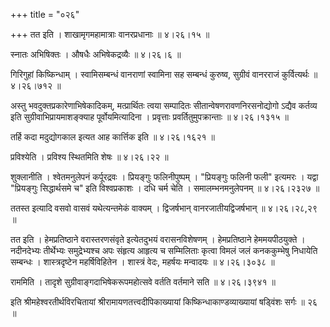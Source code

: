 +++
title = "०२६"

+++
तत इति । शाखामृगमहामात्राः वानरप्रधानाः  ॥  ४।२६।१५  ॥   

  

स्नातः अभिषिक्तः । औषधैः अभिषेकद्रव्यैः  ॥  ४।२६।६  ॥   

  

गिरिगुहां किष्किन्धाम् । स्वामिसम्बन्धं वानराणां स्वामिना सह सम्बन्धं कुरुष्व, सुग्रीवं वानरराजं कुर्वित्यर्थः  ॥  ४।२६।७१२  ॥   

  

अस्तु भवदुक्तप्रकारेणाभिषेकादिकम्, मत्प्रार्थितः त्वया सम्पादितः सीतान्वेषणरावणनिरसनोद्योगो ऽद्यैव कर्तव्य इति सुग्रीवाभिप्रायमाशङ्क्याह पूर्वोयमित्यादिना । प्रवृत्ताः प्रवर्तितुमुपक्रान्ताः  ॥  ४।२६।१३१५  ॥   

  

तर्हि कदा मदुद्योगकाल इत्यत आह कार्त्तिक इति  ॥  ४।२६।१६२१  ॥   

  

प्रविश्येति । प्रविश्य स्थितमिति शेषः  ॥  ४।२६।२२  ॥   

  

शुक्लानीति । श्वेतमनुलेपनं कर्पूरद्रवः । प्रियङ्गुः फलिनीपुष्पम् । "प्रियङ्गुः फलिनी फली" इत्यमरः । यद्वा "प्रियङ्गुः सिद्धार्थसमे च" इति विश्वप्रकाशः । दधि चर्म चेति । समालम्भनमनुलेपनम्  ॥  ४।२६।२३२७  ॥   

  

ततस्त इत्यादि वसवो वासवं यथेत्यन्तमेकं वाक्यम् । द्विजर्षभान् वानरजातीयद्विजर्षभान्  ॥  ४।२६।२८,२९  ॥   

  

तत इति । हेमप्रतिष्ठाने वरास्तरणसंवृते इत्येतदुभयं वरासनविशेषणम् । हेमप्रतिष्ठाने हेममयपीठयुक्ते । नदीनदेभ्यः तीर्थेभ्यः समुद्रेभ्यश्च अपः संहृत्य आहृत्य च सम्मिलिताः कृत्वा विमलं जलं कनककुम्भेषु निधायेति सम्बन्धः । शास्त्रदृष्टेन महर्षिविहितेन । शास्त्रं वेदः, महर्षयः मन्वादयः  ॥  ४।२६।३०३८  ॥   

  

राममिति । तादृशे सुग्रीवाङ्गदाभिषेकरूपमहोत्सवे वर्तति वर्तमाने सति  ॥  ४।२६।३९४१  ॥   

  

इति श्रीमहेश्वरतीर्थविरचितायां श्रीरामायणतत्त्वदीपिकाख्यायां किष्किन्धाकाण्डव्याख्यायां षड्विंशः सर्गः  ॥  २६  ॥   

  

